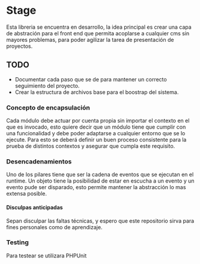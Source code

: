 # Stage

Esta libreria se encuentra en desarrollo, la idea principal es crear una capa de abstración para el front end
que permita acoplarse a cualquier cms sin mayores problemas, para poder agilizar la tarea de presentación de proyectos.


## TODO
- Documentar cada paso que se de para mantener un correcto seguimiento del proyecto.
- Crear la estructura de archivos base para el boostrap del sistema.


### Concepto de encapsulación

Cada módulo debe actuar por cuenta propia sin importar el contexto en el que es invocado, esto quiere decir que un módulo tiene que cumplir con una funcionalidad y debe poder adaptarse a cualquier entorno que se lo ejecute. Para esto se deberá definir un buen proceso consistente para la prueba de distintos contextos y asegurar que cumpla este requisito.


### Desencadenamientos

Uno de los pilares tiene que ser la cadena de eventos que se ejecutan en el runtime. Un objeto tiene la posibilidad de estar en escucha a un evento y un evento pude ser disparado, esto permite mantener la abstracción lo mas extensa posible.


#### Disculpas anticipadas

Sepan disculpar las faltas técnicas, y espero que este repositorio sirva para fines personales como de aprendizaje.


### Testing
Para testear se utilizara PHPUnit
